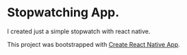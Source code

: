 # Stopwatching App.

I created just a simple stopwatch with react native.

This project was bootstrapped with [Create React Native App](https://github.com/react-community/create-react-native-app).
